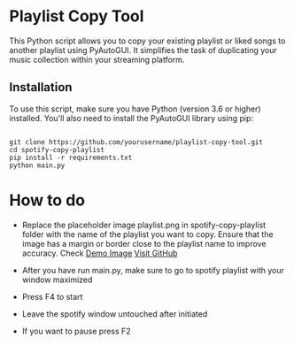 # Playlist Copy Tool

This Python script allows you to copy your existing playlist or liked songs to another playlist using PyAutoGUI. It simplifies the task of duplicating your music collection within your streaming platform.

## Installation

To use this script, make sure you have Python (version 3.6 or higher) installed. You'll also need to install the PyAutoGUI library using pip:

```

git clone https://github.com/yourusername/playlist-copy-tool.git
cd spotify-copy-playlist
pip install -r requirements.txt
python main.py

```

# How to do

- Replace the placeholder image playlist.png in spotify-copy-playlist folder with the name of the playlist you want to copy. Ensure that the image has a margin or border close to the playlist name to improve accuracy. Check [Demo Image](https://github.com/oxy-Op/spotify-copy-playlist/blob/master/playlist.png) [Visit GitHub](https://github.com)

- After you have run main.py, make sure to go to spotify playlist with your window maximized
- Press F4 to start
- Leave the spotify window untouched after initiated
- If you want to pause press F2
